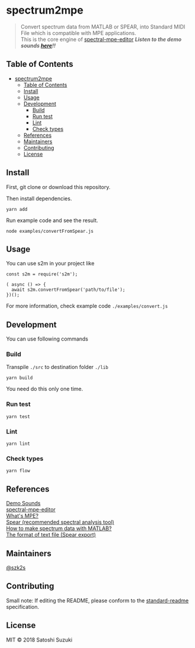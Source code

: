 # spectrum2mpe


> Convert spectrum data from MATLAB or SPEAR, into Standard MIDI File which is compatible with MPE applications.  
> This is the core engine of [spectral-mpe-editor](https://github.com/szk2s/spectral-mpe-editor) 
> ***Listen to the demo sounds [here](https://drive.google.com/drive/folders/1xU2hxmzMhu4SbaaS6ggDsQUYxpIQMYT8?usp=sharing)!!***

## Table of Contents

- [spectrum2mpe](#spectrum2mpe)
  - [Table of Contents](#table-of-contents)
  - [Install](#install)
  - [Usage](#usage)
  - [Development](#development)
    - [Build](#build)
    - [Run test](#run-test)
    - [Lint](#lint)
    - [Check types](#check-types)
  - [References](#references)
  - [Maintainers](#maintainers)
  - [Contributing](#contributing)
  - [License](#license)

## Install
First, git clone or download this repository.   

Then install dependencies.
```
yarn add
```

Run example code and see the result.
```
node examples/convertFromSpear.js
```

## Usage
You can use s2m in your project like
```
const s2m = require('s2m');

( async () => {
  await s2m.convertFromSpear('path/to/file');
})();
```
For more information, check example code `./examples/convert.js`


## Development
You can use following commands
### Build  
Transpile `./src` to destination folder `./lib`
```
yarn build
```
You need do this only one time.

### Run test
```
yarn test
```

### Lint
```
yarn lint
```

### Check types
```
yarn flow
```

## References
[Demo Sounds](https://drive.google.com/drive/folders/1xU2hxmzMhu4SbaaS6ggDsQUYxpIQMYT8?usp=sharing)  
[spectral-mpe-editor](https://github.com/szk2s/spectral-mpe-editor)  
[What's MPE?](http://mpe.js.org/ "mpe.js")  
[Spear (recommended spectral analysis tool)](http://www.klingbeil.com/spear/ "Spear")  
[How to make spectrum data with MATLAB?](https://github.com/szk2s/Spectral-Analysis "Spectral-Analysis")  
[The format of text file (Spear export)](https://sites.google.com/view/hintjam-frontier-of-music/%E3%83%9B%E3%83%BC%E3%83%A0 "Hint-Jam")  


## Maintainers

[@szk2s](https://github.com/szk2s)

## Contributing



Small note: If editing the README, please conform to the [standard-readme](https://github.com/RichardLitt/standard-readme) specification.

## License

MIT © 2018 Satoshi Suzuki
